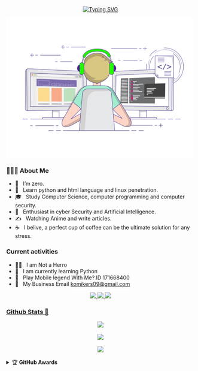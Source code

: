 <div align="center">
<a href="https://IshikawaUta.blogspot.com">
    <img
        src="https://readme-typing-svg.herokuapp.com?font=ShadowsIntoLightsize=50&duration=5500&color=7FFF00&background=A9A9A9&center=true&vCenter=true&lines=WELCOME+TO+MY+GITHUB+😁;I+am+IshikawaUta😎"
            alt="Typing SVG"
        />
    </a>
</p>
</div>
<img align="center" alt="GIF" src="https://raw.githubusercontent.com/devSouvik/devSouvik/master/gif3.gif" width="500"/>
<h3> 👨🏻‍💻 About Me </h3>

- 🔭 &nbsp; I’m zero.
- 🤔 &nbsp; Learn python and html language and linux penetration.
- 🎓 &nbsp; Study Computer Science, computer programming and computer security.
- 🌱 &nbsp; Enthusiast in cyber Security and Artificial Intelligence.
- ✍️ &nbsp; Watching Anime and write articles.
- ☕ &nbsp; I belive, a perfect cup of coffee can be the ultimate solution for any stress. 

### Current activities 
- 👨‍💻 &nbsp; I am Not a Herro
- 🌱 &nbsp; I am currently learning Python
- 🎯 &nbsp; Play Mobile legend With Me? ID 171668400
- 📧 &nbsp; My Business Email komikers09@gmail.com

<p align="center">
    <a href="https://wa.me/+62895701060973?text=hallo%20ka"><img src="https://img.icons8.com/plasticine/100/000000/whatsapp.png" width="50"/>
    <a href="https://github.com/IshikawaUta"><img src="https://img.icons8.com/plasticine/100/000000/github.png" width="50"/>
    <a href="https://IshikawaUta.blogspot.com"><img src="https://img.icons8.com/plasticine/100/000000/blog.png" width="50"/>
</p>

### Github Stats 🚀

<p align="center"><a href="https://github.com/IshikawaUta"><img src="https://github-readme-stats.vercel.app/api?username=nazedev&show_icons=true&theme=chartreuse-dark"></a></p>
<p align="center"><a href="https://github.com/IshikawaUta"><img src="https://streak-stats.demolab.com/?user=nasedev&theme=chartreuse-dark"></a></p>
<p align="center"><a href="https://github.com/IshikawaUta"><img src="https://github-readme-stats.vercel.app/api/top-langs/?username=nazedev&theme=chartreuse-dark&layout=compact"></a></p> 
<details>
    <summary>&#127942 <b>GitHub Awards</b></summary><br/>

<p align="center"><a href="https://github.com/IshikawaUta"><img src="https://github-profile-trophy.vercel.app/?username=IshikawaUta"></a></p>

</details>
